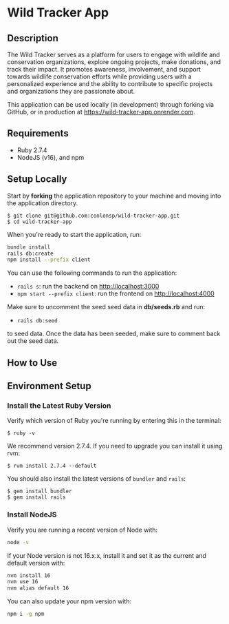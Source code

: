 # Wild Tracker App

## Description

The Wild Tracker serves as a platform for users to engage with wildlife and conservation organizations, explore ongoing projects, make donations, and track their impact. It promotes awareness, involvement, and support towards wildlife conservation efforts while providing users with a personalized experience and the ability to contribute to specific projects and organizations they are passionate about.

This application can be used locally (in development) through forking via GitHub, or in production at https://wild-tracker-app.onrender.com.

## Requirements

- Ruby 2.7.4
- NodeJS (v16), and npm

## Setup Locally

Start by **forking** the application repository to your machine and moving into the application directory.

```console
$ git clone git@github.com:conlonsp/wild-tracker-app.git
$ cd wild-tracker-app
```

When you're ready to start the application, run:

```sh
bundle install
rails db:create
npm install --prefix client
```

You can use the following commands to run the application:

- `rails s`: run the backend on [http://localhost:3000](http://localhost:3000)
- `npm start --prefix client`: run the frontend on
  [http://localhost:4000](http://localhost:4000)

Make sure to uncomment the seed seed data in **db/seeds.rb** and run:

- `rails db:seed`

to seed data.  Once the data has been seeded, make sure to comment back out the seed data.

## How to Use



## Environment Setup

### Install the Latest Ruby Version

Verify which version of Ruby you're running by entering this in the terminal:

```console
$ ruby -v
```

We recommend version 2.7.4. If you need to upgrade you can install it using rvm:

```console
$ rvm install 2.7.4 --default
```

You should also install the latest versions of `bundler` and `rails`:

```console
$ gem install bundler
$ gem install rails
```

### Install NodeJS

Verify you are running a recent version of Node with:

```sh
node -v
```

If your Node version is not 16.x.x, install it and set it as the current and
default version with:

```sh
nvm install 16
nvm use 16
nvm alias default 16
```

You can also update your npm version with:

```sh
npm i -g npm
```
